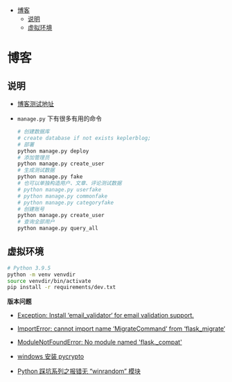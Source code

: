 - [博客](#博客)
  - [说明](#说明)
  - [虚拟环境](#虚拟环境)

# 博客

## 说明

- [博客测试地址](https://kepler.pythonanywhere.com)

- `manage.py` 下有很多有用的命令

  ```s
  # 创建数据库
  # create database if not exists keplerblog;
  # 部署
  python manage.py deploy
  # 添加管理员
  python manage.py create_user
  # 生成测试数据
  python manage.py fake
  # 也可以单独构造用户、文章、评论测试数据
  # python manage.py userfake
  # python manage.py commonfake
  # python manage.py categoryfake
  # 创建账号
  python manage.py create_user
  # 查询全部用户
  python manage.py query_all
  ```

## 虚拟环境

```sh
# Python 3.9.5
python -m venv venvdir
source venvdir/bin/activate
pip install -r requirements/dev.txt
```

**版本问题**

- [Exception: Install ‘email_validator‘ for email validation support.](https://blog.csdn.net/not_so_bad/article/details/120936176)

- [ImportError: cannot import name ‘MigrateCommand‘ from ‘flask_migrate‘](https://blog.csdn.net/YZL40514131/article/details/122954381)

- [ModuleNotFoundError: No module named 'flask._compat'](https://blog.csdn.net/Deng872347348/article/details/126304487)

- [windows 安装 pycrypto](https://blog.csdn.net/hl156/article/details/124537767)

- [Python 踩坑系列之报错无 “winrandom” 模块](https://www.cnblogs.com/deliaries/p/13409571.html)
